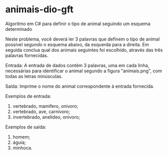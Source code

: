 # animais-dio-gft
Algoritmo em C# para definir o tipo de animal seguindo um esquema determinado

Neste problema, você deverá ler 3 palavras que definem o tipo de animal possível segundo o esquema abaixo, da esquerda para a direita.  Em seguida conclua qual dos animais seguintes foi escolhido, através das três palavras fornecidas.

Entrada: A entrada de dados contém 3 palavras, uma em cada linha, necessárias para identificar o animal segundo a figura "animais.png", com todas as letras minúsculas.

Saída: Imprime o nome do animal correspondente à entrada fornecida.

Exemplos de entrada: 
  1) vertebrado, mamifero, onivoro;
  2) vertebrado, ave, carnivoro;
  3) invertebrado, anelideo, onivoro;
 
Exemplos de saída:
  1) homem;
  2) águia;
  3) minhoca.
 
